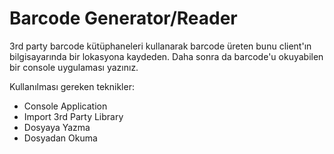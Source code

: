 # Barcode Generator/Reader
3rd party barcode kütüphaneleri kullanarak barcode üreten bunu client'ın bilgisayarında bir lokasyona kaydeden. Daha sonra da barcode'u okuyabilen bir console uygulaması yazınız. 

Kullanılması gereken teknikler:
* Console Application
* Import 3rd Party Library
* Dosyaya Yazma
* Dosyadan Okuma
